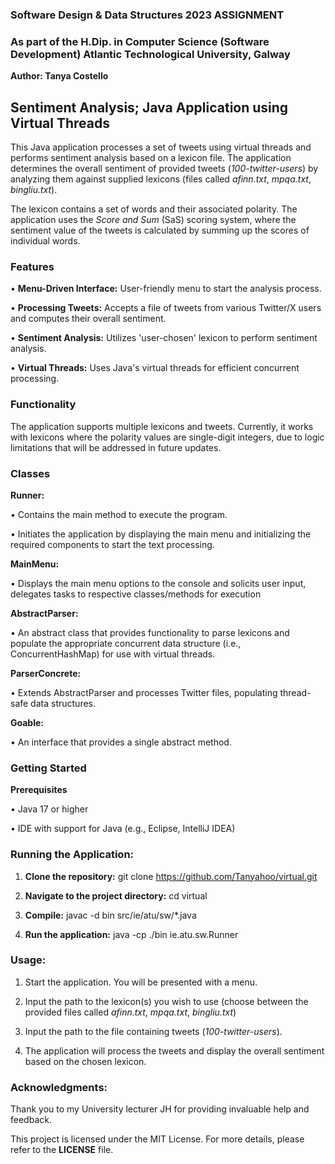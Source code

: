 

### Software Design & Data Structures 2023 ASSIGNMENT 

 ### As part of the H.Dip. in Computer Science (Software Development) Atlantic Technological University, Galway

**Author: Tanya Costello** 



## Sentiment Analysis; Java Application using Virtual Threads

This Java application processes a set of tweets using virtual threads and performs sentiment analysis based on a lexicon file. 
The application determines the overall sentiment of provided tweets (*100-twitter-users*) by analyzing them against supplied lexicons (files called *afinn.txt*, *mpqa.txt*, *bingliu.txt*). 

The lexicon contains a set of words and their associated polarity. The application uses the *Score and Sum* (SaS) scoring system, where the sentiment value of the tweets is calculated by summing up the scores of individual words.

### Features

•	**Menu-Driven Interface:** User-friendly menu to start the analysis process.

•	**Processing Tweets:** Accepts a file of tweets from various Twitter/X users and computes their overall sentiment.

•	**Sentiment Analysis:** Utilizes 'user-chosen' lexicon to perform sentiment analysis.

•	**Virtual Threads:** Uses Java's virtual threads for efficient concurrent processing.


### Functionality

The application supports multiple lexicons and tweets. Currently, it works with lexicons where the polarity values are single-digit integers, due to logic limitations that will be addressed in future updates.


### Classes

**Runner:**

•	Contains the main method to execute the program.

•	Initiates the application by displaying the main menu and initializing the required components to start the text processing.

**MainMenu:**

• Displays the main menu options to the console and solicits user input, delegates tasks to respective classes/methods for execution

**AbstractParser:**

•	An abstract class that provides functionality to parse lexicons and populate the appropriate concurrent data structure (i.e., ConcurrentHashMap) for use with virtual threads.

**ParserConcrete:**

•	Extends AbstractParser and processes Twitter files, populating thread-safe data structures.

**Goable:**

•	An interface that provides a single abstract method.


### Getting Started



**Prerequisites**

•	Java 17 or higher

•	IDE with support for Java (e.g., Eclipse, IntelliJ IDEA)

### Running the Application:
1.	**Clone the repository:**
git clone https://github.com/Tanyahoo/virtual.git

2.	**Navigate to the project directory:**
cd virtual

3.	**Compile:** javac -d bin src/ie/atu/sw/*.java
	
4.	**Run the application:** java -cp ./bin ie.atu.sw.Runner 
	


### Usage:

1.	Start the application. You will be presented with a menu.
 
2.	Input the path to the lexicon(s) you wish to use (choose between the provided files called *afinn.txt*, *mpqa.txt*, *bingliu.txt*)
	
3.	Input the path to the file containing tweets (*100-twitter-users*).
	
4.	The application will process the tweets and display the overall sentiment based on the chosen lexicon.
   

### Acknowledgments:

Thank you to my University lecturer JH for providing invaluable help and feedback.

This project is licensed under the MIT License. For more details, please refer to the **LICENSE** file.
